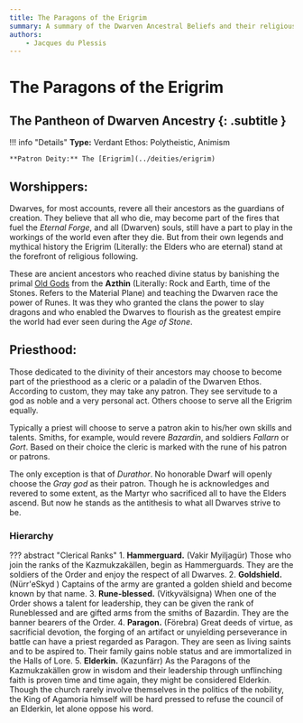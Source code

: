 ```yaml
---
title: The Paragons of the Erigrim
summary: A summary of the Dwarven Ancestral Beliefs and their religious worship.
authors:
    - Jacques du Plessis
---
```

# The Paragons of the Erigrim
## The Pantheon of Dwarven Ancestry {: .subtitle }

!!! info "Details"
    **Type:** Verdant Ethos: Polytheistic, Animism

    **Patron Deity:** The [Erigrim](../deities/erigrim)

## Worshippers:
Dwarves, for most accounts, revere all their ancestors as the guardians of creation.  They believe that all who die, may become part of the fires that fuel the _Eternal Forge_, and all (Dwarven) souls, still have a part to play in the workings of the world even after they die.  But from their own legends and mythical history the Erigrim (Literally: the Elders who are eternal) stand at the forefront of religious following.

These are ancient ancestors who reached divine status by banishing the primal [Old Gods](../deities/dwarf_old_ones) from the **Azthin** (Literally: Rock and Earth, time of the Stones.  Refers to the Material Plane) and teaching the Dwarven race the power of Runes.  It was they who granted the clans the power to slay dragons and who enabled the Dwarves to flourish as the greatest empire the world had ever seen during the _Age of Stone_.

## Priesthood: 
Those dedicated to the divinity of their ancestors may choose to become part of the priesthood as a cleric or a paladin of the Dwarven Ethos. According to custom, they may take any patron.  They see servitude to a god as noble and a very personal act. Others choose to serve all the Erigrim equally.

Typically a priest will choose to serve a patron akin to his/her own skills and talents. Smiths, for example, would revere _Bazardin_, and soldiers _Fallarn_ or _Gort_. Based on their choice the cleric is marked with the rune of his patron or patrons.

The only exception is that of _Durathor_. No honorable Dwarf will openly choose the _Gray god_ as their patron. Though he is acknowledges and revered to some extent, as the Martyr who sacrificed all to have the Elders ascend. But now he stands as the antithesis to what all Dwarves strive to be.

### Hierarchy

??? abstract "Clerical Ranks"
    1. **Hammerguard.** (Vakir Myiljagür) Those who join the ranks of the Kazmukzakällen, begin as Hammerguards.  They are the soldiers of the Order and enjoy the respect of all Dwarves.
    2. **Goldshield.** (Nürr'eSkyd ) Captains of the army are granted a golden shield and become known by that name.
    3. **Rune-blessed.** (Vitkyvälsigna) When one of the Order shows a talent for leadership, they can be given the rank of Runeblessed and are gifted arms from the smiths of Bazardin. They are the banner bearers of the Order.
    4. **Paragon.** (Förebra) Great deeds of virtue, as sacrificial devotion, the forging of an artifact or unyielding perseverance in battle can have a priest regarded as Paragon.  They are seen as living saints and to be aspired to. Their family gains noble status and are immortalized in the Halls of Lore.
    5. **Elderkin.** (Kazunfärr) As the Paragons of the Kazmukzakällen grow in wisdom and their leadership through unflinching faith is proven time and time again, they might be considered Elderkin. Though the church rarely involve themselves in the politics of the nobility, the King of Agamoria himself will be hard pressed to refuse the council of an Elderkin, let alone oppose his word.
